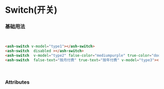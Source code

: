 # Switch(开关)


###  基础用法
 <br/>
 
<ClientOnly>
  <switch-demo-1></switch-demo-1>
</ClientOnly>

```html
<ash-switch v-model="type1"></ash-switch>
<ash-switch  disabled ></ash-switch>
<ash-switch  v-model="type2" false-color="mediumpurple" true-color="dodgerblue"></ash-switch>
<ash-switch  false-text="按月付费" true-text="按年付费" v-model="type3"></ash-switch>
```
</br>



### Attributes
<br/>
<ClientOnly>
  <switch-demos-description></switch-demos-description>
</ClientOnly>
